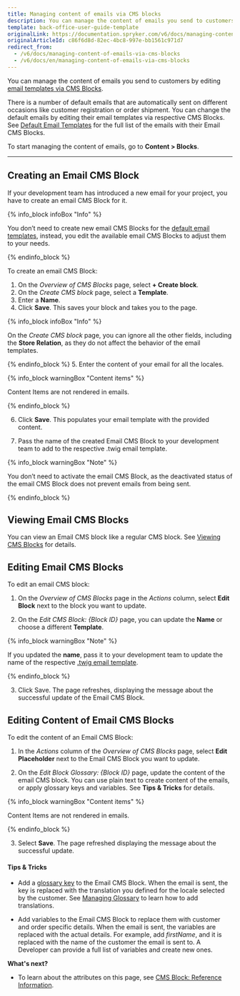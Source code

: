 ```yaml
---
title: Managing content of emails via CMS blocks
description: You can manage the content of emails you send to customers by editing email templates via CMS Blocks.
template: back-office-user-guide-template
originalLink: https://documentation.spryker.com/v6/docs/managing-content-of-emails-via-cms-blocks
originalArticleId: c86f6d8d-82ec-4bc8-997e-bb1561c971d7
redirect_from:
  - /v6/docs/managing-content-of-emails-via-cms-blocks
  - /v6/docs/en/managing-content-of-emails-via-cms-blocks
---
```


You can manage the content of emails you send to customers by editing [email templates via CMS Blocks](https://documentation.spryker.com/v6/docs/email-as-a-cms-block-overview). 

There is a number of default emails that are automatically sent on different occasions like customer registration or order shipment. You can change the default emails by editing their email templates via respective CMS Blocks. See [Default Email Templates](https://documentation.spryker.com/v6/docs/email-as-a-cms-block-overview#default-email-templates) for the full list of the emails with their Email CMS Blocks.

To start managing the content of emails, go to **Content > Blocks**.

***

## Creating an Email CMS Block
If your development team has introduced a new email for your project, you have to create an email CMS Block for it.

{% info_block infoBox "Info" %}

You don’t need to create new email CMS Blocks for the [default email templates](https://documentation.spryker.com/v6/docs/email-as-a-cms-block-overview#default-email-templates), instead, you edit the available email CMS Blocks to adjust them to your needs.

{% endinfo_block %}

To create an email CMS Block:

1. On the *Overview of CMS Blocks* page, select **+ Create block**. 
2. On the *Create CMS block* page, select a **Template**.
3. Enter a **Name**.
4. Click **Save**. This saves your block and takes you to the 
page.

{% info_block infoBox "Info" %}

On the *Create CMS block* page, you can ignore all the other fields, including the **Store Relation**, as they do not affect the behavior of the email templates.

{% endinfo_block %}
5. Enter the content of your email for all the locales. 

{% info_block warningBox "Content items" %}


Content Items are not rendered in emails.

{% endinfo_block %}

6. Click **Save**. This populates your email template with the provided content.

7. Pass the name of the created Email CMS Block to your development team to add to the respective .twig email template.

{% info_block warningBox "Note" %}

You don’t need to activate the email CMS Block, as the deactivated status of the email CMS Block does not prevent emails from being sent. 

{% endinfo_block %}

## Viewing Email CMS Blocks
You can view an Email CMS block like a regular CMS block. See [Viewing CMS Blocks](/docs/scos/user/back-office-user-guides/{{page.version}}/content/blocks/managing-cms-blocks.html#viewing-cms-blocks) for details.


## Editing Email CMS Blocks
To edit an email CMS block:

1. On the *Overview of CMS Blocks* page in the *Actions* column, select **Edit Block** next to the block you want to update.

2. On the *Edit CMS Block: {Block ID}* page, you can update the **Name** or choose a different **Template**.

{% info_block warningBox "Note" %}

If you updated the **name**, pass it to your development team to update the name of the respective [.twig email template](https://documentation.spryker.com/v6/docs/en/email-as-a-cms-block-overview#cms-block-email-template). 

{% endinfo_block %}

3. Click Save.
The page refreshes, displaying the message about the successful update of the Email CMS Block.


## Editing Content of Email CMS Blocks
To edit the content of an Email CMS Block:

1. In the *Actions* column of the *Overview of CMS Blocks* page, select **Edit Placeholder** next to the Email CMS Block you want to update.

2. On the *Edit Block Glossary: {Block ID}* page, update the content of the email CMS block. You can use plain text to create content of the emails, or apply glossary keys and variables. See **Tips & Tricks** for details.

{% info_block warningBox "Content items" %}

Content Items are not rendered in emails.

{% endinfo_block %}

3. Select **Save**. 
The page refreshed displaying the message about the successful update. 


#### Tips & Tricks

* Add a [glossary key](/docs/scos/user/back-office-user-guides/{{page.version}}/administration/glossary/managing-glossary.html) to the Email CMS Block. When the email is sent, the key is replaced with the translation you defined for the locale selected by the customer. See [Managing Glossary](/docs/scos/user/back-office-user-guides/{{page.version}}/administration/glossary/managing-glossary.html#managing-glossary) to learn how to add translations.

* Add variables to the Email CMS Block to replace them with customer and order specific details. When the email is sent, the variables are replaced with the actual details. For example, add *firstName*, and it is replaced with the name of the customer the email is sent to. A Developer can provide a full list of variables and create new ones.

**What's next?**

* To learn about the attributes on this page, see [CMS Block: Reference Information](/docs/scos/user/back-office-user-guides/{{page.version}}/content/blocks/references/reference-information-cms-block.html).
